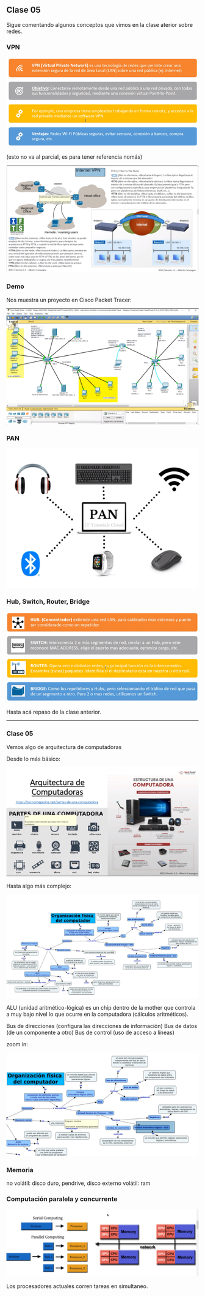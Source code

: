 ## Clase 05

Sigue comentando algunos conceptos que vimos en la clase aterior sobre redes.

### VPN

![](./214-assets/ppt-9-tics.png)

(esto no va al parcial, es para tener referencia nomás) 

![](./214-assets/ppt-10-tics.png)

### Demo

Nos muestra un proyecto en Cisco Packet Tracer:

![](./214-assets/ppt-11-tics.png)

### PAN

![](./214-assets/ppt-12-tics.png)

### Hub, Switch, Router, Bridge

![](./214-assets/ppt-13-tics.png)

Hasta acá repaso de la clase anterior.

---

### Clase 05

Vemos algo de arquitectura de computadoras

Desde lo más básico:

![](./214-assets/ppt-14-tics.png)

Hasta algo más complejo:

![](./214-assets/ppt-15-tics.png)

ALU (unidad aritmético-lógica) es un chip dentro de la mother que controla a muy bajo nivel lo que ocurre en la computadora (cálculos aritméticos).

Bus de direcciones (configura las direcciones de información)
Bus de datos (de un componente a otro)
Bus de control (uso de acceso a líneas)

zoom in:

![](./214-assets/ppt-16-tics.png)

### Memoria

no volátil: disco duro, pendrive, disco externo
volátil: ram

### Computación paralela y concurrente

![](./214-assets/ppt-17-tics.png)

Los procesadores actuales corren tareas en simultaneo.

